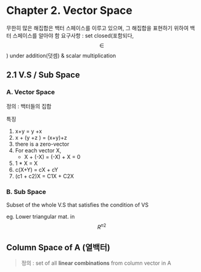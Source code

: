 # Chapter 2. Vector Space 

무한히 많은 해집합은 백터 스페이스를 이루고 있으며, 그 해집합을 표현하기 위하여 백터 스페이스를 알아야 함
요구사항 : set closed(포함되다, $$\in$$) under addition(덧셈) & scalar multiplication

## 2.1 V.S / Sub Space 

### A. Vector Space 
정의 : 백터들의 집합

특징 

1. x+y = y +x
2. x + (y +z ) = (x+y)+z
3. there is a zero-vector 
4. For each vector X, 
    - X + (-X) = (-X) + X = 0  
5. 1 * X = X
6. c(X+Y) = cX + cY 
7. (c1 + c2)X = C1X + C2X 


### B. Sub Space 
Subset of the whole V.S that satisfies the condition of VS

eg. Lower triangular mat. in $${R^n}^2$$



## Column Space of A (열백터) 
> 정의 : set of all **linear combinations** from column vector  in A 

